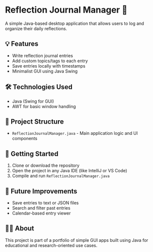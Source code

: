 # Reflection Journal Manager 📝

A simple Java-based desktop application that allows users to log and organize their daily reflections.

## 💡 Features

- Write reflection journal entries
- Add custom topics/tags to each entry
- Save entries locally with timestamps
- Minimalist GUI using Java Swing

## 🛠️ Technologies Used

- Java (Swing for GUI)
- AWT for basic window handling

## 📂 Project Structure

- `ReflectionJournalManager.java` - Main application logic and UI components

## 🚀 Getting Started

1. Clone or download the repository
2. Open the project in any Java IDE (like IntelliJ or VS Code)
3. Compile and run `ReflectionJournalManager.java`

## 📌 Future Improvements

- Save entries to text or JSON files
- Search and filter past entries
- Calendar-based entry viewer

## 🙋‍♂️ About

This project is part of a portfolio of simple GUI apps built using Java for educational and research-oriented use cases.
